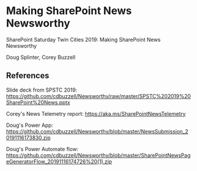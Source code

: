 # Making SharePoint News Newsworthy
SharePoint Saturday Twin Cities 2019: Making SharePoint News Newsworthy

Doug Splinter, Corey Buzzell

## References
Slide deck from SPSTC 2019: https://github.com/cdbuzzell/Newsworthy/raw/master/SPSTC%202019%20SharePoint%20News.pptx

Corey's News Telemetry report: https://aka.ms/SharePointNewsTelemetry

Doug's Power App: https://github.com/cdbuzzell/Newsworthy/blob/master/NewsSubmission_20191116173830.zip

Doug's Power Automate flow: https://github.com/cdbuzzell/Newsworthy/blob/master/SharePointNewsPageGeneratorFlow_20191116174726%20(1).zip

